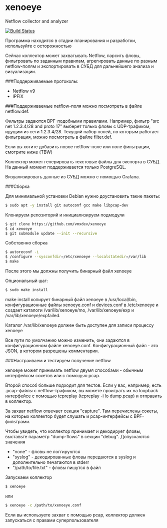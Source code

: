 # xenoeye
Netflow collector and analyzer

[![Build Status](https://app.travis-ci.com/vmxdev/xenoeye.svg?branch=master)](https://app.travis-ci.com/vmxdev/xenoeye)

Программа находится в стадии планирования и разработки, используйте с осторожностью

Сейчас коллектор может захватывать Netflow, парсить фловы, фильтровать по заданным правилам, агрегировать данные по разным netflow-полям и экспортировать в СУБД для дальнейшего анализа и визуализации.


###Поддерживаемые протоколы:

  * Netflow v9
  * IPFIX


###Поддерживаемые netflow-поля можно посмотреть в файле netflow.def.


Фильтры задаются BPF-подобными правилами. Например, фильтр "src net 1.2.3.4/28 and proto 17" выберет только фловы с UDP-трафиком, идущим из сети 1.2.3.4/28.
Текущий набор полей, по которым работает фильтрация, можно посмотреть в файле filter.def.


Если вы хотите добавить новое netflow-поле или поле фильтрации, смотрите ниже (TBW)


Коллектор может генерировать текстовые файлы для экспорта в СУБД. На данный момент поддерживается только PostgreSQL.


Визуализировать данные из СУБД можно с помощью Grafana.



###Сборка

Для минимальной установки Debian нужно доустановить такие пакеты:

```sh
$ sudo apt -y install git autoconf gcc make libpcap-dev
```

Клонируем репозиторий и инициализируем подмодули

```sh
$ git clone https://github.com/vmxdev/xenoeye
$ cd xenoeye
$ git submodule update --init --recursive
```

Собственно сборка

```sh
$ autoreconf -i
$ /configure --sysconfdir=/etc/xenoeye --localstatedir=/var/lib
$ make
```

После этого мы должны получить бинарный файл xenoeye

Опциональный шаг:

```sh
$ sudo make install
```

make install копирует бинарный файл xenoeye в /usr/local/bin, конфигурационные файлы xenoeye.conf и devices.conf в /etc/xenoeye и создает каталоги /var/lib/xenoeye/mo, /var/lib/xenoeye/exp и /var/lib/xenoeye/expfailed.

Каталог /var/lib/xenoeye должен быть доступен для записи процессу xenoeye

Все пути по умолчанию можно изменить, они задаются в конфигурационном файле xenoeye.conf. Конфигурационный файл - это JSON, в котором разрешены комментарии.


###Настраиваем и тестируем получение netflow

xenoeye может принимать netflow двумя способами - обычным интерфейсом сокетов или с помощью pcap.

Второй способ больше подходит для тестов. Если у вас, например, есть .pcap-файлы с netflow-трафиком, вы можете проиграть их на loopback интерфейсе с помощью tcpreplay (tcpreplay -i lo dump.pcap) и отправить в коллектор.

За захват netflow отвечает секция "capture". Там перечислены сокеты, на которых коллектор будет слушать и pcap-интерфейсы c BPF-фильтрами.

Чтобы увидеть, что коллектор принимает и декодирует фловы, выставьте параметр "dump-flows" в секции "debug". Допускаются значения

  * "none" - фловы не логгируются
  * "syslog" - декодированные фловы передаются в syslog и дополнительно печатаются в stderr
  * "/path/to/file.txt" - фловы пишутся в файл

Запускаем коллектор
```sh
$ xenoeye
```

или 

```sh
$ xenoeye -c /path/to/xenoeye.conf
```

Если вы используете захват с помощью pcap, коллектор должен запускаться с правами суперпользователя

